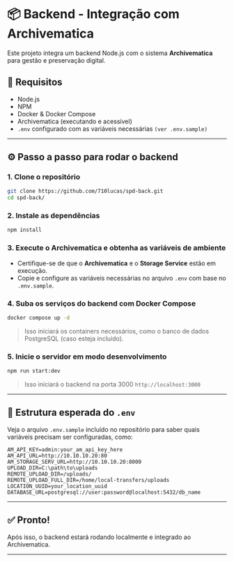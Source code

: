 # 📦 Backend - Integração com Archivematica

Este projeto integra um backend Node.js com o sistema **Archivematica** para gestão e preservação digital.

## 🚀 Requisitos

- Node.js
- NPM
- Docker & Docker Compose
- Archivematica (executando e acessível)
- `.env` configurado com as variáveis necessárias `(ver .env.sample)`

---

## ⚙️ Passo a passo para rodar o backend

### 1. Clone o repositório

```bash
git clone https://github.com/710lucas/spd-back.git
cd spd-back/
```

### 2. Instale as dependências

```bash
npm install
```

### 3. Execute o Archivematica e obtenha as variáveis de ambiente

- Certifique-se de que o **Archivematica** e o **Storage Service** estão em execução.
- Copie e configure as variáveis necessárias no arquivo `.env` com base no `.env.sample`.

### 4. Suba os serviços do backend com Docker Compose

```bash
docker compose up -d
```

> Isso iniciará os containers necessários, como o banco de dados PostgreSQL (caso esteja incluído).

### 5. Inicie o servidor em modo desenvolvimento

```bash
npm run start:dev
```

> Isso iniciará o backend na porta 3000 `http://localhost:3000`
---

## 📁 Estrutura esperada do `.env`

Veja o arquivo `.env.sample` incluído no repositório para saber quais variáveis precisam ser configuradas, como:

```env
AM_API_KEY=admin:your_am_api_key_here
AM_API_URL=http://10.10.10.20:80
AM_STORAGE_SERV_URL=http://10.10.10.20:8000
UPLOAD_DIR=C:\path\to\uploads
REMOTE_UPLOAD_DIR=/uploads/
REMOTE_UPLOAD_FULL_DIR=/home/local-transfers/uploads
LOCATION_UUID=your_location_uuid
DATABASE_URL=postgresql://user:password@localhost:5432/db_name
```

---

## ✅ Pronto!

Após isso, o backend estará rodando localmente e integrado ao Archivematica. 

---

